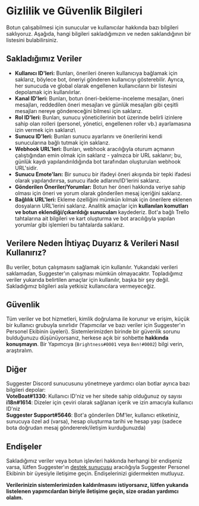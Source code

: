 # Gizlilik ve Güvenlik Bilgileri
Botun çalışabilmesi için sunucular ve kullanıcılar hakkında bazı bilgileri saklıyoruz. Aşağıda, hangi bilgileri sakladığımızın ve neden saklandığının bir listesini bulabilirsiniz.

## Sakladığımız Veriler

- **Kullanıcı ID'leri:** Bunları, önerileri öneren kullanıcıya bağlamak için saklarız, böylece bot, öneriyi gönderen kullanıcıyı gösterebilir. Ayrıca, her sunucuda ve global olarak engellenen kullanıcıların bir listesini depolamak için kullanılırlar.
- **Kanal ID'leri:** Bunları, botun öneri-bekleme-inceleme mesajları, öneri mesajları, reddedilen öneri mesajları ve günlük mesajları gibi çeşitli mesajları nereye göndereceğini bilmesi için saklarız.
- **Rol ID'leri:** Bunları, sunucu yöneticilerinin bot üzerinde belirli izinlere sahip olan rolleri (personel, yönetici, engellenen roller vb.) ayarlamasına izin vermek için saklarız\
- **Sunucu ID'leri:** Bunları sunucu ayarlarını ve önerilerini kendi sunucularına bağlı tutmak için saklarız.
- **Webhook URL'leri:** Bunları, webhook aracılığıyla oturum açmanın çalıştığından emin olmak için saklarız - yalnızca bir URL saklanır; bu, günlük kaydı yapılandırıldığında bot tarafından oluşturulan webhook URL'sidir.
- **Sunucu Emote'ları:** Bir sunucu bir ifadeyi öneri akışında bir tepki ifadesi olarak yapılandırırsa, sunucu ifade adlarını/ID'lerini saklarız.
- **Gönderilen Öneriler/Yorumlar:** Botun her öneri hakkında veriye sahip olması için öneri ve yorum olarak gönderilen mesaj içeriğini saklarız.
- **Bağlılık URL'leri:** Ekleme özelliğini mümkün kılmak için önerilere eklenen dosyaların URL'lerini saklarız.
Analitik amaçlar için **kullanılan komutları ve botun eklendiği/çıkarıldığı sunucuları** kaydederiz.
Bot'a bağlı Trello tahtalarına ait bilgileri ve kart oluşturma ve bot aracılığıyla yapılan yorumlar gibi işlemleri bu tahtalarda saklarız.

## Verilere Neden İhtiyaç Duyarız & Verileri Nasıl Kullanırız?
Bu veriler, botun çalışmasını sağlamak için kullanılır. Yukarıdaki verileri saklamadan, Suggester'ın çalışması mümkün olmayacaktır. Topladığımız veriler yukarıda belirtilen amaçlar için kullanılır, başka bir şey değil. Sakladığımız bilgileri asla yetkisiz kullanıcılara vermeyeceğiz.
 
## Güvenlik
Tüm veriler ve bot hizmetleri, kimlik doğrulama ile korunur ve erişim, küçük bir kullanıcı grubuyla sınırlıdır (Yapımcılar ve bazı veriler için Suggester'ın Personel Ekibinin üyeleri). Sistemlerimizden birinde bir güvenlik sorunu bulduğunuzu düşünüyorsanız, herkese açık bir sohbette **hakkında konuşmayın**. Bir Yapımcıya (`Brightness#0001` veya `Ben!#0002`) bilgi verin, araştıralım.

## Diğer
Suggester Discord sunucusunu yönetmeye yardımcı olan botlar ayrıca bazı bilgileri depolar:\
**VoteBoat#1330**: Kullanıcı ID'niz ve her sitede sahip olduğunuz oy sayısı\
**i18n#1614**: Dizeler için çeviri olarak sağlanan içerik ve izin amacıyla kullanıcı ID'niz\
**Suggester Support#5646**: Bot'a gönderilen DM'ler, kullanıcı etiketiniz, sunucuya özel ad (varsa), hesap oluşturma tarihi ve hesap yaşı (sadece bota doğrudan mesaj göndererek/iletişim kurduğunuzda)

## Endişeler
Sakladığımız veriler veya botun işlevleri hakkında herhangi bir endişeniz varsa, lütfen Suggester'ın [destek sunucusu](https://suggester.js.org/support) aracılığıyla Suggester Personel Ekibinin bir üyesiyle iletişime geçin. Endişelerinizi gidermekten mutluyuz.

**Verilerinizin sistemlerimizden kaldırılmasını istiyorsanız, lütfen yukarıda listelenen yapımcılardan biriyle iletişime geçin, size oradan yardımcı olalım.**
